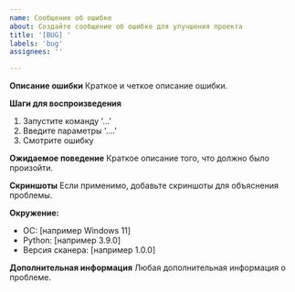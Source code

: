 ```yaml
---
name: Сообщение об ошибке
about: Создайте сообщение об ошибке для улучшения проекта
title: '[BUG] '
labels: 'bug'
assignees: ''

---
```


**Описание ошибки**
Краткое и четкое описание ошибки.

**Шаги для воспроизведения**
1. Запустите команду '...'
2. Введите параметры '....'
3. Смотрите ошибку

**Ожидаемое поведение**
Краткое описание того, что должно было произойти.

**Скриншоты**
Если применимо, добавьте скриншоты для объяснения проблемы.

**Окружение:**
 - ОС: [например Windows 11]
 - Python: [например 3.9.0]
 - Версия сканера: [например 1.0.0]

**Дополнительная информация**
Любая дополнительная информация о проблеме. 